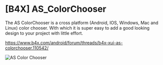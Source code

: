 # [B4X] AS_ColorChooser
The AS ColorChooser is a cross platform (Android, IOS, Windows, Mac and Linux) color chooser. With which it is super easy to add a good looking design to your project with little effort.

https://www.b4x.com/android/forum/threads/b4x-xui-as-colorchooser.110542/

![AS Color Chooser](https://github.com/StolteX/AS_ColorChooser/assets/79589469/623c62b9-c8b7-4534-bb07-ab2f6efbb0a3)
